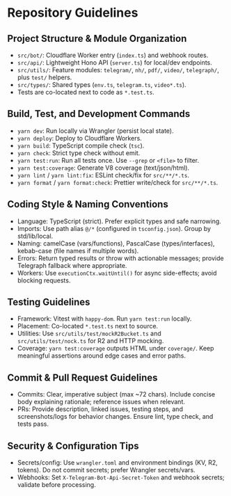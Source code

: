 # Repository Guidelines

## Project Structure & Module Organization

- `src/bot/`: Cloudflare Worker entry (`index.ts`) and webhook routes.
- `src/api/`: Lightweight Hono API (`server.ts`) for local/dev endpoints.
- `src/utils/`: Feature modules: `telegram/`, `nh/`, `pdf/`, `video/`, `telegraph/`, plus `test/` helpers.
- `src/types/`: Shared types (`env.ts`, `telegram.ts`, `video*.ts`).
- Tests are co-located next to code as `*.test.ts`.

## Build, Test, and Development Commands

- `yarn dev`: Run locally via Wrangler (persist local state).
- `yarn deploy`: Deploy to Cloudflare Workers.
- `yarn build`: TypeScript compile check (`tsc`).
- `yarn check`: Strict type check without emit.
- `yarn test:run`: Run all tests once. Use `--grep` or `<file>` to filter.
- `yarn test:coverage`: Generate V8 coverage (text/json/html).
- `yarn lint` / `yarn lint:fix`: ESLint check/fix for `src/**/*.ts`.
- `yarn format` / `yarn format:check`: Prettier write/check for `src/**/*.ts`.

## Coding Style & Naming Conventions

- Language: TypeScript (strict). Prefer explicit types and safe narrowing.
- Imports: Use path alias `@/*` (configured in `tsconfig.json`). Group by std/lib/local.
- Naming: camelCase (vars/functions), PascalCase (types/interfaces), kebab-case (file names if multiple words).
- Errors: Return typed results or throw with actionable messages; provide Telegraph fallback where appropriate.
- Workers: Use `executionCtx.waitUntil()` for async side-effects; avoid blocking requests.

## Testing Guidelines

- Framework: Vitest with `happy-dom`. Run `yarn test:run` locally.
- Placement: Co-located `*.test.ts` next to source.
- Utilities: Use `src/utils/test/mockR2Bucket.ts` and `src/utils/test/nock.ts` for R2 and HTTP mocking.
- Coverage: `yarn test:coverage` outputs HTML under `coverage/`. Keep meaningful assertions around edge cases and error paths.

## Commit & Pull Request Guidelines

- Commits: Clear, imperative subject (max ~72 chars). Include concise body explaining rationale; reference issues when relevant.
- PRs: Provide description, linked issues, testing steps, and screenshots/logs for behavior changes. Ensure lint, type check, and tests pass.

## Security & Configuration Tips

- Secrets/config: Use `wrangler.toml` and environment bindings (KV, R2, tokens). Do not commit secrets; prefer Wrangler secrets/vars.
- Webhooks: Set `X-Telegram-Bot-Api-Secret-Token` and webhook secrets; validate before processing.
